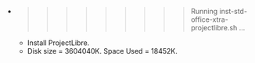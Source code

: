 * >>>>>>>>> Running inst-std-office-xtra-projectlibre.sh ...
  * Install ProjectLibre.
  * Disk size = 3604040K. Space Used = 18452K.
